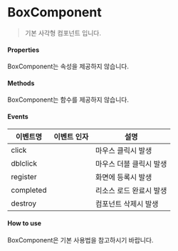 # BoxComponent
> 기본 사각형 컴포넌트 입니다.

#### Properties

BoxComponent는 속성을 제공하지 않습니다.

#### Methods

BoxComponent는 함수를 제공하지 않습니다.

#### Events
|이벤트명|이벤트 인자|설명|
|---|---|---|
|click||마우스 클릭시 발생|
|dblclick||마우스 더블 클릭시 발생|
|register||화면에 등록시 발생|
|completed||리소스 로드 완료시 발생|
|destroy||컴포넌트 삭제시 발생|

#### How to use

BoxComponent은 기본 사용법을 참고하시기 바랍니다.